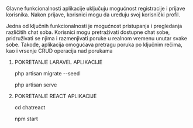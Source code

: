 Glavne funkcionalnosti aplikacije uključuju mogućnost registracije i prijave korisnika. Nakon prijave, korisnici mogu da uređuju svoj korisnički profil.

Jedna od ključnih funkcionalnosti je mogućnost pristupanja i pregledanja različitih chat soba. Korisnici mogu pretraživati dostupne chat sobe, pridruživati se njima i razmenjivati poruke u realnom vremenu unutar svake sobe. Takođe, aplikacija omogućava pretragu poruka po ključnim rečima, kao i vrsenje CRUD operacija nad porukama 

1. POKRETANJE LARAVEL APLIKACIJE

      php artisan migrate --seed 

      php artisan serve

2. POKRETANJE REACT APLIKACIJE

      cd chatreact

      npm start
